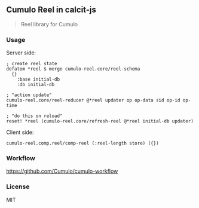 
Cumulo Reel in calcit-js
------

> Reel library for Cumulo

### Usage

Server side:

```cirru
; create reel state
defatom *reel $ merge cumulo-reel.core/reel-schema
  {}
    :base initial-db
    :db initial-db

; "action update"
cumulo-reel.core/reel-reducer @*reel updater op op-data sid op-id op-time

; "do this on reload"
reset! *reel (cumulo-reel.core/refresh-reel @*reel initial-db updater)
```

Client side:

```cirru
cumulo-reel.comp.reel/comp-reel (:reel-length store) ({})
```

### Workflow

https://github.com/Cumulo/cumulo-workflow

### License

MIT
